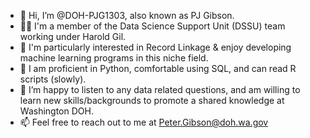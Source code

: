 - 👋 Hi, I’m @DOH-PJG1303, also known as PJ Gibson.
- 👨‍💻 I'm a member of the Data Science Support Unit (DSSU) team working under Harold Gil.
- 👀 I'm particularly interested in Record Linkage & enjoy developing machine learning programs in this niche field.
- 🐍 I am proficient in Python, comfortable using SQL, and can read R scripts (slowly).
- 💞️ I’m happy to listen to any data related questions, and am willing to learn new skills/backgrounds to promote a shared knowledge at Washington DOH.
- 📫 Feel free to reach out to me at Peter.Gibson@doh.wa.gov

<!---
DOH-PJG1303/DOH-PJG1303 is a ✨ special ✨ repository because its `README.md` (this file) appears on your GitHub profile.
You can click the Preview link to take a look at your changes.
--->
